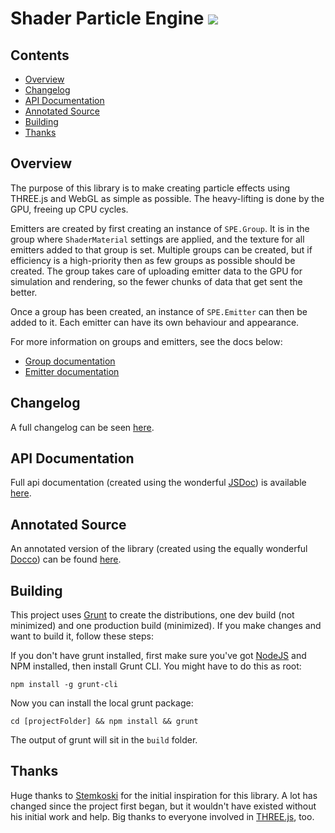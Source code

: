 Shader Particle Engine ![](https://travis-ci.org/squarefeet/ShaderParticleEngine.svg?branch=dev)
======================

Contents
--------
* [Overview](#overview)
* [Changelog](#changelog)
* [API Documentation](#api-documentation)
* [Annotated Source](#annotated-source)
* [Building](#building)
* [Thanks](#thanks)


Overview
--------
The purpose of this library is to make creating particle effects using THREE.js and WebGL as simple as possible. The heavy-lifting is done by the GPU, freeing up CPU cycles.

Emitters are created by first creating an instance of `SPE.Group`. It is in the group where `ShaderMaterial` settings are applied, and the texture for all emitters added to that group is set. Multiple groups can be created, but if efficiency is a high-priority then as few groups as possible should be created. The group takes care of uploading emitter data to the GPU for simulation and rendering, so the fewer chunks of data that get sent the better.

Once a group has been created, an instance of `SPE.Emitter` can then be added to it. Each emitter can have its own behaviour and appearance.


For more information on groups and emitters, see the docs below:

* [Group documentation](./docs/SPE.Group.md)
* [Emitter documentation](./docs/SPE.Emitter.md)



Changelog
---------
A full changelog can be seen [here](./docs/APIChangelog.md).



API Documentation
--------------------
Full api documentation (created using the wonderful [JSDoc](http://usejsdoc.org/)) is available [here](./docs/api/index.html).



Annotated Source
--------------------
An annotated version of the library (created using the equally wonderful [Docco](https://jashkenas.github.io/docco/)) can be found [here](./docs/source/index.html).



Building
--------
This project uses [Grunt](http://gruntjs.com/) to create the distributions, one dev build (not minimized) and one production build (minimized). If you make changes and want to build it, follow these steps:

If you don't have grunt installed, first make sure you've got [NodeJS](http://nodejs.org/) and NPM installed, then install Grunt CLI. You might have to do this as root:

```npm install -g grunt-cli```

Now you can install the local grunt package:

```cd [projectFolder] && npm install && grunt```

The output of grunt will sit in the `build` folder.


Thanks
------
Huge thanks to [Stemkoski](http://stemkoski.github.io/Three.js/) for the initial inspiration for this library. A lot has changed since the project first began, but it wouldn't have existed without his initial work and help. Big thanks to everyone involved in [THREE.js](https://github.com/mrdoob/three.js), too.